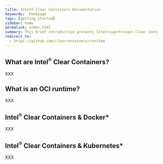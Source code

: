 ```yaml
---
title: Intel® Clear Containers Documentation
keywords:  homepage
tags: [getting_started]
sidebar: home
permalink: index.html
summary: This brief introduction presents Intel<sup>®</sup> Clear Containers and help you understand what it's all about. Other topics in this documentation contain additional information about setting up Intel<sup>®</sup> Clear Containers with Docker* and Kubernetes* along with a plethora of details for system administrators and developers.
redirect_to:
  - https://github.com/clearcontainers/runtime
---
```


## What are Intel<sup>®</sup> Clear Containers?

XXX

## What is an OCI runtime?

XXX

## Intel<sup>®</sup> Clear Containers & Docker*

XXX

## Intel<sup>®</sup> Clear Containers & Kubernetes*

XXX
